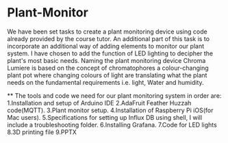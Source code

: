 # Plant-Monitor
We have been set tasks to create a plant monitoring device using code already provided by the course tutor. An additional part of this task is to incorporate an additional way of adding elements to monitor our plant system. I have chosen to add the function of LED lighting to decipher the plant's most basic needs. Naming the plant monitoring device Chroma Lumiere is based on the concept of chromatophores a colour-changing plant pot where changing colours of light are translating what the plant needs on the fundamental requirements i.e. light, Water and humidity.

** The tools and code we need for our plant monitoring system in order are:
1.Installation and setup of Arduino IDE
2.AdaFruit Feather Huzzah code(MQTT).
3.Plant monitor setup.
4.Installation of Raspberry Pi iOS(for Mac users).
5.Specifications for setting up Influx DB using shell, I will include a troubleshooting folder.
6.Installing Grafana.
7.Code for LED lights
8.3D printing file
9.PPTX
